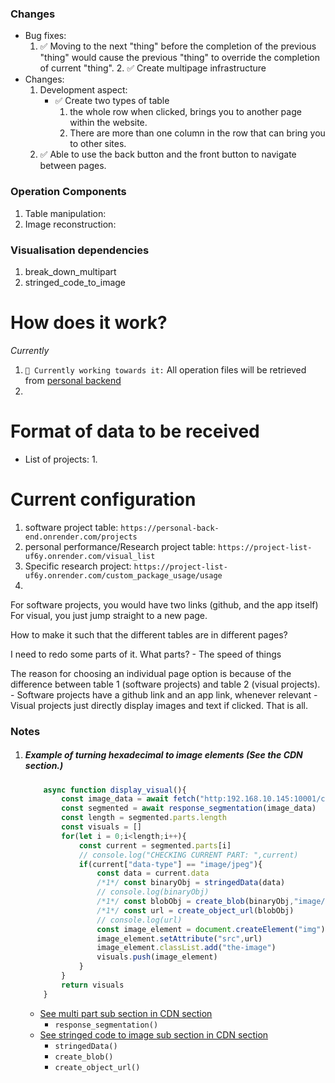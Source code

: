 ### Changes
- Bug fixes:
    1. ✅ Moving to the next "thing" before the completion of the previous "thing" would cause the previous "thing" to override the completion of current "thing".
        2. ✅ Create multipage infrastructure
- Changes:
    1. Development aspect: 
        - ✅ Create two types of table
            1. the whole row when clicked, brings you to another page within the website. 
            2. There are more than one column in the row that can bring you to other sites.
    2. ✅ Able to use the back button and the front button to navigate between pages.

### Operation Components
1. Table manipulation: 
2. Image reconstruction: 


### Visualisation dependencies
1. break_down_multipart
2. stringed_code_to_image

# How does it work?
*Currently*
1. `🎯 Currently working towards it:` All operation files will be retrieved from [personal backend](../testing_back_end/README.md) 
2. 

# Format of data to be received
- List of projects:
    1. 

# Current configuration
1. software project table: `https://personal-back-end.onrender.com/projects`
2. personal performance/Research project table: `https://project-list-uf6y.onrender.com/visual_list`
3. Specific research project: `https://project-list-uf6y.onrender.com/custom_package_usage/usage`
4. 

For software projects, you would have two links (github, and the app itself)
For visual, you just jump straight to a new page.

How to make it such that the different tables are in different pages?

I need to redo some parts of it.
    What parts?
        - The speed of things

The reason for choosing an individual page option is because of the difference between table 1 (software projects) and table 2 (visual projects). 
    - Software projects have a github link and an app link, whenever relevant
    - Visual projects just directly display images and text if clicked. That is all.

### Notes
1. ##### Example of turning hexadecimal to image elements (*See the CDN section.*)
    ```javascript
        async function display_visual(){
            const image_data = await fetch("http:192.168.10.145:10001/custom_package_usage/usage")
            const segmented = await response_segmentation(image_data)                       // CDN
            const length = segmented.parts.length
            const visuals = []
            for(let i = 0;i<length;i++){
                const current = segmented.parts[i]
                // console.log("CHECKING CURRENT PART: ",current)
                if(current["data-type"] == "image/jpeg"){
                    const data = current.data
                    /*1*/ const binaryObj = stringedData(data)                              // CDN
                    // console.log(binaryObj)
                    /*1*/ const blobObj = create_blob(binaryObj,"image/jpeg")               // CDN
                    /*1*/ const url = create_object_url(blobObj)                            // CDN
                    // console.log(url)
                    const image_element = document.createElement("img")              
                    image_element.setAttribute("src",url)
                    image_element.classList.add("the-image")
                    visuals.push(image_element)
                }
            }
            return visuals
        }
    ```
    - [See multi part sub section in CDN section](../testing_back_end/README.md#website-multipart-message-deconstruction-see-content_delivery_networkpersonal_websitecontents_to_deliverbreak_down_multipartjs)
        - `response_segmentation()`
    - [See stringed code to image sub section in CDN section](../testing_back_end/README.md#image-element-creation-from-hexadecimals-see-content_delivery_networkpersonal_websitecontents_to_deliverstringed_code_to_imagejs)
        - `stringedData()`
        - `create_blob()`
        - `create_object_url()`

    